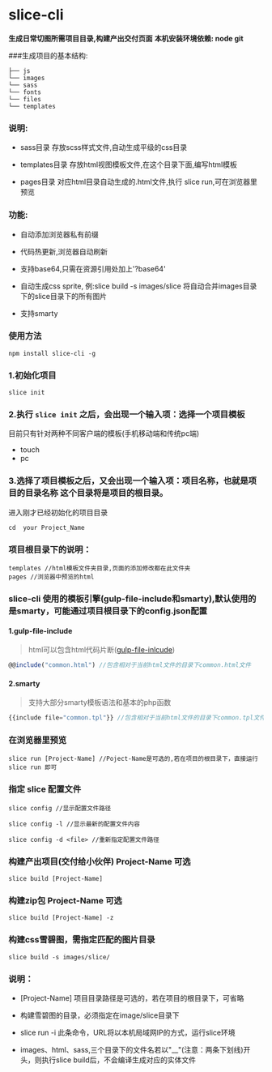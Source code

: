 # slice-cli

**生成日常切图所需项目目录,构建产出交付页面**
**本机安装环境依赖: node git**

###生成项目的基本结构:
```
├── js
└── images
└── sass
└── fonts
└── files
└── templates
```
### 说明:
* sass目录 存放scss样式文件,自动生成平级的css目录

* templates目录 存放html视图模板文件,在这个目录下面,编写html模板

* pages目录 对应html目录自动生成的.html文件,执行 slice run,可在浏览器里预览

### 功能:
* 自动添加浏览器私有前缀

* 代码热更新,浏览器自动刷新

* 支持base64,只需在资源引用处加上'?base64'

* 自动生成css sprite, 例:slice build -s images/slice 将自动合并images目录下的slice目录下的所有图片

* 支持smarty

### 使用方法
```
npm install slice-cli -g
```


### 1.初始化项目
```
slice init
```

### 2.执行 `slice init` 之后，会出现一个输入项：选择一个项目模板
目前只有针对两种不同客户端的模板(手机移动端和传统pc端)
* touch
* pc

### 3.选择了项目模板之后，又会出现一个输入项：项目名称，也就是项目的目录名称 这个目录将是项目的根目录。
    
进入刚才已经初始化的项目目录    
```
cd  your Project_Name
```

### 项目根目录下的说明：
```
templates //html模板文件夹目录,页面的添加修改都在此文件夹
pages //浏览器中预览的html
```
### slice-cli 使用的模板引擎(gulp-file-include和smarty),默认使用的是smarty，可能通过项目根目录下的config.json配置

#### 1.gulp-file-include
 > html可以包含html代码片断([gulp-file-inlcude](https://github.com/coderhaoxin/gulp-file-include))
 
```javascript
@@include("common.html") //包含相对于当前html文件的目录下common.html文件
```   

#### 2.smarty 
> 支持大部分smarty模板语法和基本的php函数

```javascript
{{include file="common.tpl"}} //包含相对于当前html文件的目录下common.tpl文件
```   

### 在浏览器里预览
```
slice run [Project-Name] //Poject-Name是可选的,若在项目的根目录下，直接运行 slice run 即可
```


### 指定 slice 配置文件
```
slice config //显示配置文件路径

slice config -l //显示最新的配置文件内容

slice config -d <file> //重新指定配置文件路径
```


### 构建产出项目(交付给小伙伴) Project-Name 可选
```
slice build [Project-Name]

```

### 构建zip包 Project-Name 可选
```
slice build [Project-Name] -z 
```

### 构建css雪碧图，需指定匹配的图片目录
```
slice build -s images/slice/
```

### 说明：
* [Project-Name] 项目目录路径是可选的，若在项目的根目录下，可省略

* 构建雪碧图的目录，必须指定在image/slice目录下

* slice run -i 此条命令，URL将以本机局域网IP的方式，运行slice环境

* images、html、sass,三个目录下的文件名若以"__"(注意：两条下划线)开头，则执行slice build后，不会编译生成对应的实体文件

